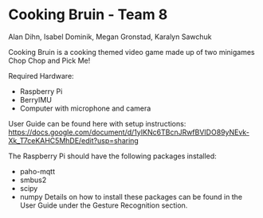 # Cooking Bruin - Team 8
Alan Dihn, Isabel Dominik, Megan Gronstad, Karalyn Sawchuk

Cooking Bruin is a cooking themed video game made up of two minigames Chop Chop and Pick Me!

Required Hardware:
- Raspberry Pi
- BerryIMU
- Computer with microphone and camera

User Guide can be found here with setup instructions:
https://docs.google.com/document/d/1yIKNc6TBcnJRwfBVIDO89yNEvk-Xk_T7ceKAHC5MhDE/edit?usp=sharing 

The Raspberry Pi should have the following packages installed:
- paho-mqtt
- smbus2
- scipy
- numpy
Details on how to install these packages can be found in the User Guide under the Gesture Recognition section.
